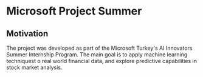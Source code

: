 # Microsoft Project Summer

## Motivation
The project was developed as part of the Microsoft Turkey's AI Innovators Summer Internship Program. The main goal is to apply machine learning techniquest o real world financial data, and explore predictive capabilities in stock market analysis.
